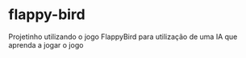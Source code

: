 # flappy-bird
Projetinho utilizando o jogo FlappyBird para utilização de uma IA que aprenda a jogar o jogo
